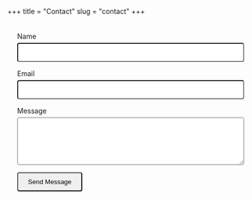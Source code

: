+++
title = "Contact"
slug = "contact"
+++

<style>
#contact-form {
    border: 2px solid var(--border-color);
    border-radius: 8px;
    padding: 20px;
    max-width: 600px;
    margin: 0 auto;
}

#contact-form input,
#contact-form textarea {
    width: 100%;
    padding: 10px;
    margin-top: 5px;
    margin-bottom: 15px;
    border-radius: 4px;
}

#contact-form button {
    border-radius: 4px;
    padding: 10px 20px;
    cursor: pointer;
}
</style>

<form id="contact-form" method="POST">
    <label for="name">Name</label>
    <input type="text" id="name" name="entry.319816423" required />
    <label for="email">Email</label>
    <input type="email" id="email" name="entry.16391762" required />
    <label for="message">Message</label>
    <textarea id="message" name="entry.759063854" rows="5" required></textarea>
    <button type="submit" value="Submit">Send Message</button>
</form>

<script>
document.getElementById('contact-form').addEventListener('submit', function(event) {
    event.preventDefault();

    const form = this;
    const formData = new FormData(form);
    const url = "https://docs.google.com/forms/d/e/1FAIpQLScwzjnhWHynBxwPjmTlGBz3r5BGrovzJyQT38CjnJyuC_kLhQ/formResponse";
    fetch(url, {
        method: "POST",
        body: formData,
        mode: "no-cors"
    })
    .then(() => {
        form.innerHTML = `
            <p>Thank you for your message! I will get back to you soon.</p>
        `;
    })
    .catch((error) => alert('Error submitting form. Please try again.'));
});
</script>

